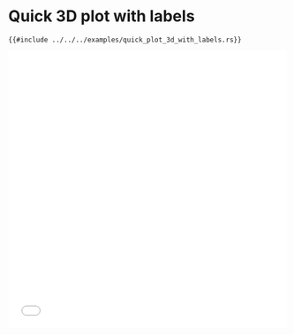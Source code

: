 # Quick 3D plot with labels

```rust,ignore
{{#include ../../../examples/quick_plot_3d_with_labels.rs}}
```

<iframe src="../figures/quick_plot_3d_with_labels.html" width="100%" height="500" frameborder="0"></iframe>